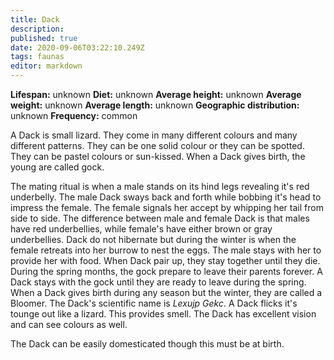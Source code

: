 ```yaml
---
title: Dack
description: 
published: true
date: 2020-09-06T03:22:10.249Z
tags: faunas 
editor: markdown
---
```

<!-- infobox starts -->
**Lifespan:** unknown
**Diet:** unknown
**Average height:** unknown
**Average weight:** unknown
**Average length:** unknown
**Geographic distribution:** unknown
**Frequency:** common
<!-- infobox ends -->

A Dack is small lizard. They come in many different colours and many different patterns. They can be one solid colour or they can be spotted. They can be pastel colours or sun-kissed. When a Dack gives birth, the young are called gock.

The mating ritual is when a male stands on its hind legs revealing it's red underbelly. The male Dack sways back and forth while bobbing it's head to impress the female. The female signals her accept by whipping her tail from side to side. The difference between male and female Dack is that males have red underbellies, while female's have either brown or gray underbellies. Dack do not hibernate but during the winter is when the female retreats into her burrow to nest the eggs. The male stays with her to provide her with food. When Dack pair up, they stay together until they die. During the spring months, the gock prepare to leave their parents forever. A Dack stays with the gock until they are ready to leave during the spring. When a Dack gives birth during any season but the winter, they are called a Bloomer. The Dack's scientific name is *Lexujp Gekc*. A Dack flicks it's tounge out like a lizard. This provides smell. The Dack has excellent vision and can see colours as well.

The Dack can be easily domesticated though this must be at birth.